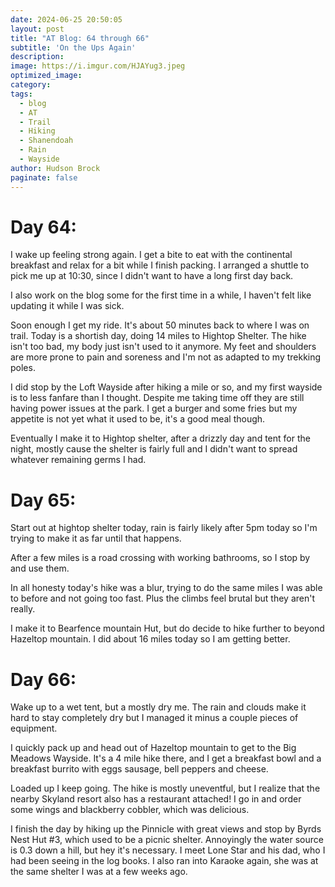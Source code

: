 ```yaml
---
date: 2024-06-25 20:50:05
layout: post
title: "AT Blog: 64 through 66"
subtitle: 'On the Ups Again'
description:
image: https://i.imgur.com/HJAYug3.jpeg
optimized_image: 
category:
tags:
  - blog
  - AT
  - Trail
  - Hiking
  - Shanendoah
  - Rain
  - Wayside
author: Hudson Brock
paginate: false
---
```


# Day 64:

I wake up feeling strong again. I get a bite to eat with the continental breakfast and relax for a bit while I finish packing. I arranged a shuttle to pick me up at 10:30, since I didn't want to have a long first day back.

I also work on the blog some for the first time in a while, I haven't felt like updating it while I was sick. 

Soon enough I get my ride. It's about 50 minutes back to where I was on trail. Today is a shortish day, doing 14 miles to Hightop Shelter. The hike isn't too bad, my body just isn't used to it anymore. My feet and shoulders are more prone to pain and soreness and I'm not as adapted to my trekking poles.

I did stop by the Loft Wayside after hiking a mile or so, and my first wayside is to less fanfare than I thought. Despite me taking time off they are still having power issues at the park. I get a burger and some fries but my appetite is not yet what it used to be, it's a good meal though.


Eventually I make it to Hightop shelter, after a drizzly day and tent for the night, mostly cause the shelter is fairly full and I didn't want to spread whatever remaining germs I had.

# Day 65:

Start out at hightop shelter today, rain is fairly likely after 5pm today so
I'm trying to make it as far until that happens.

After a few miles is a road crossing with working bathrooms, so I stop by and use them.

In all honesty today's hike was a blur, trying to do the same miles I was able to before and not going too fast. Plus the climbs feel brutal but they aren't really. 

I make it to Bearfence mountain Hut, but do decide to hike further to beyond Hazeltop mountain. I did about 16 miles today so I am getting better.

# Day 66:

Wake up to a wet tent, but a mostly dry me. The rain and clouds make it hard to stay completely dry but I managed it minus a couple pieces of equipment.
 
I quickly pack up and head out of Hazeltop mountain to get to the Big Meadows Wayside. It's a 4 mile hike there, and I get a breakfast bowl and a breakfast burrito with eggs sausage, bell peppers and cheese.

Loaded up I keep going. The hike is mostly uneventful, but I realize that the nearby Skyland resort also has a restaurant attached! I go in and order some wings and blackberry cobbler, which was delicious.

I finish the day by hiking up the Pinnicle with great views and stop by Byrds Nest Hut #3, which used to be a picnic shelter. Annoyingly the water source is 0.3 down a hill, but hey it's necessary. I meet Lone Star and his dad, who I had been seeing in the log books. I also ran into Karaoke again, she was at the same shelter I was at a few weeks ago.

